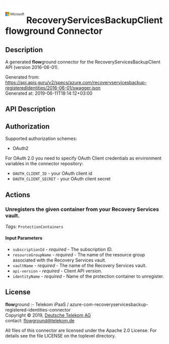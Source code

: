 # ![LOGO](logo.png) RecoveryServicesBackupClient **flow**ground Connector

## Description

A generated **flow**ground connector for the RecoveryServicesBackupClient API (version 2016-06-01).

Generated from: https://api.apis.guru/v2/specs/azure.com/recoveryservicesbackup-registeredIdentities/2016-06-01/swagger.json<br/>
Generated at: 2019-06-11T18:14:12+03:00

## API Description



## Authorization

Supported authorization schemes:
- OAuth2

For OAuth 2.0 you need to specify OAuth Client credentials as environment variables in the connector repository:
* `OAUTH_CLIENT_ID` - your OAuth client id
* `OAUTH_CLIENT_SECRET` - your OAuth client secret

## Actions

### Unregisters the given container from your Recovery Services vault.

*Tags:* `ProtectionContainers`

#### Input Parameters
* `subscriptionId` - _required_ - The subscription ID.
* `resourceGroupName` - _required_ - The name of the resource group associated with the Recovery Services vault.
* `vaultName` - _required_ - The name of the Recovery Services vault.
* `api-version` - _required_ - Client API version.
* `identityName` - _required_ - Name of the protection container to unregister.

## License

**flow**ground :- Telekom iPaaS / azure-com-recoveryservicesbackup-registered-identities-connector<br/>
Copyright © 2019, [Deutsche Telekom AG](https://www.telekom.de)<br/>
contact: flowground@telekom.de

All files of this connector are licensed under the Apache 2.0 License. For details
see the file LICENSE on the toplevel directory.
